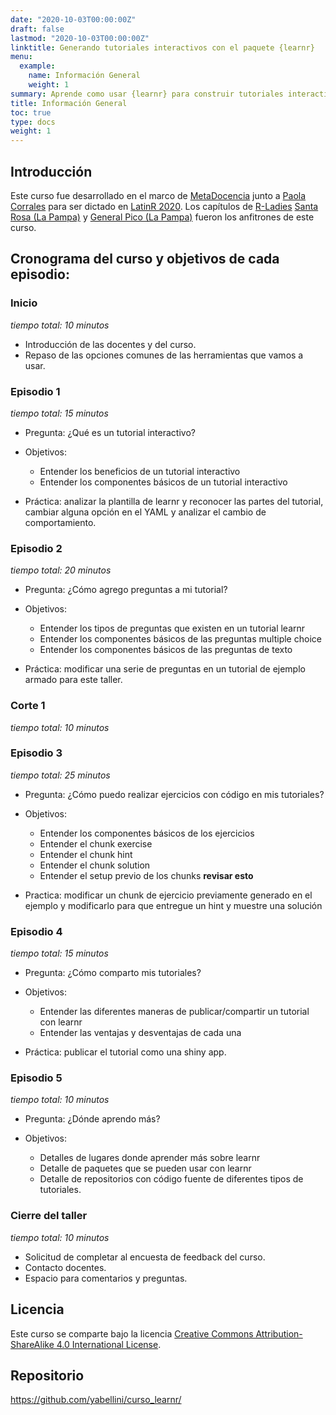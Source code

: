 ```yaml
---
date: "2020-10-03T00:00:00Z"
draft: false
lastmod: "2020-10-03T00:00:00Z"
linktitle: Generando tutoriales interactivos con el paquete {learnr}
menu:
  example:
    name: Información General
    weight: 1
summary: Aprende como usar {learnr} para construir tutoriales interactivos con R.
title: Información General
toc: true
type: docs
weight: 1
---
```


## Introducción

Este curso fue desarrollado en el marco de [MetaDocencia](https://www.metadocencia.org/) junto a [Paola Corrales](https://paocorrales.github.io/) para ser dictado en [LatinR 2020](https://latin-r.com/).  Los capítulos de [R-Ladies](https://rladies.org/) [Santa Rosa (La Pampa)](https://rladies.org/) y [General Pico (La Pampa)](https://www.meetup.com/es/rladies-general-pico) fueron los anfitrones de este curso.

## Cronograma del curso y objetivos de cada episodio:

### Inicio
_tiempo total: 10 minutos_ 

- Introducción de las docentes y del curso.
- Repaso de las opciones comunes de las herramientas que vamos a usar.

### Episodio 1 
_tiempo total: 15 minutos_

* Pregunta: ¿Qué es un tutorial interactivo?

* Objetivos: 
  - Entender los beneficios de un tutorial interactivo 
  - Entender los componentes básicos de un tutorial interactivo

* Práctica: analizar la plantilla de learnr y reconocer las partes del tutorial, cambiar alguna opción en el YAML y analizar el cambio de comportamiento.

### Episodio 2 
_tiempo total: 20 minutos_

* Pregunta: ¿Cómo agrego preguntas a mi tutorial?

* Objetivos:
  - Entender los tipos de preguntas que existen en un tutorial learnr
  - Entender los componentes básicos de las preguntas multiple choice
  - Entender los componentes básicos de las preguntas de texto

* Práctica: modificar una serie de preguntas en un tutorial de ejemplo armado para este taller.

### Corte 1
_tiempo total: 10 minutos_

### Episodio 3 
_tiempo total: 25 minutos_

* Pregunta: ¿Cómo puedo realizar ejercicios con código en mis tutoriales?

* Objetivos:
  - Entender los componentes básicos de los ejercicios
  - Entender el chunk exercise
  - Entender el chunk hint
  - Entender el chunk solution
  - Entender el setup previo de los chunks **revisar esto**

* Practica: modificar un chunk de ejercicio previamente generado en el ejemplo y modificarlo para que entregue un hint y muestre una solución

### Episodio 4
_tiempo total: 15 minutos_

* Pregunta: ¿Cómo comparto mis tutoriales?

* Objetivos: 
  - Entender las diferentes maneras de publicar/compartir un tutorial con learnr
  - Entender las ventajas y desventajas de cada una

* Práctica: publicar el tutorial como una shiny app.

### Episodio 5 
_tiempo total: 10 minutos_

* Pregunta: ¿Dónde aprendo más?

* Objetivos:
  - Detalles de lugares donde aprender más sobre learnr
  - Detalle de paquetes que se pueden usar con learnr
  - Detalle de repositorios con código fuente de diferentes tipos de tutoriales.

### Cierre del taller
_tiempo total: 10 minutos_

- Solicitud de completar al encuesta de feedback del curso.
- Contacto docentes.
- Espacio para comentarios y preguntas.

## Licencia

Este curso se comparte bajo la licencia [Creative Commons Attribution-ShareAlike 4.0 International License](https://creativecommons.org/licenses/by-sa/4.0/deed.es_ES).

## Repositorio

https://github.com/yabellini/curso_learnr/